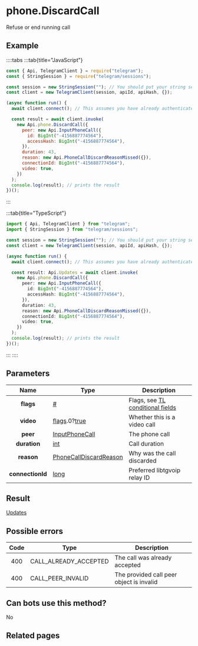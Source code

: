 # phone.DiscardCall

Refuse or end running call

## Example

::::tabs
:::tab{title="JavaScript"}

```js
const { Api, TelegramClient } = require("telegram");
const { StringSession } = require("telegram/sessions");

const session = new StringSession(""); // You should put your string session here
const client = new TelegramClient(session, apiId, apiHash, {});

(async function run() {
  await client.connect(); // This assumes you have already authenticated with .start()

  const result = await client.invoke(
    new Api.phone.DiscardCall({
      peer: new Api.InputPhoneCall({
        id: BigInt("-4156887774564"),
        accessHash: BigInt("-4156887774564"),
      }),
      duration: 43,
      reason: new Api.PhoneCallDiscardReasonMissed({}),
      connectionId: BigInt("-4156887774564"),
      video: true,
    })
  );
  console.log(result); // prints the result
})();
```

:::

:::tab{title="TypeScript"}

```ts
import { Api, TelegramClient } from "telegram";
import { StringSession } from "telegram/sessions";

const session = new StringSession(""); // You should put your string session here
const client = new TelegramClient(session, apiId, apiHash, {});

(async function run() {
  await client.connect(); // This assumes you have already authenticated with .start()

  const result: Api.Updates = await client.invoke(
    new Api.phone.DiscardCall({
      peer: new Api.InputPhoneCall({
        id: BigInt("-4156887774564"),
        accessHash: BigInt("-4156887774564"),
      }),
      duration: 43,
      reason: new Api.PhoneCallDiscardReasonMissed({}),
      connectionId: BigInt("-4156887774564"),
      video: true,
    })
  );
  console.log(result); // prints the result
})();
```

:::
::::

## Parameters

|       Name       | Type                                                                                                                              | Description                                                                                             |
| :--------------: | --------------------------------------------------------------------------------------------------------------------------------- | ------------------------------------------------------------------------------------------------------- |
|    **flags**     | [#](https://core.telegram.org/type/%23)                                                                                           | Flags, see [TL conditional fields](https://core.telegram.org/mtproto/TL-combinators#conditional-fields) |
|    **video**     | [flags](https://core.telegram.org/mtproto/TL-combinators#conditional-fields).0?[true](https://core.telegram.org/constructor/true) | Whether this is a video call                                                                            |
|     **peer**     | [InputPhoneCall](https://core.telegram.org/type/InputPhoneCall)                                                                   | The phone call                                                                                          |
|   **duration**   | [int](https://core.telegram.org/type/int)                                                                                         | Call duration                                                                                           |
|    **reason**    | [PhoneCallDiscardReason](https://core.telegram.org/type/PhoneCallDiscardReason)                                                   | Why was the call discarded                                                                              |
| **connectionId** | [long](https://core.telegram.org/type/long)                                                                                       | Preferred libtgvoip relay ID                                                                            |

## Result

[Updates](https://core.telegram.org/type/Updates)

## Possible errors

| Code | Type                  | Description                              |
| :--: | --------------------- | ---------------------------------------- |
| 400  | CALL_ALREADY_ACCEPTED | The call was already accepted            |
| 400  | CALL_PEER_INVALID     | The provided call peer object is invalid |

## Can bots use this method?

No

## Related pages
